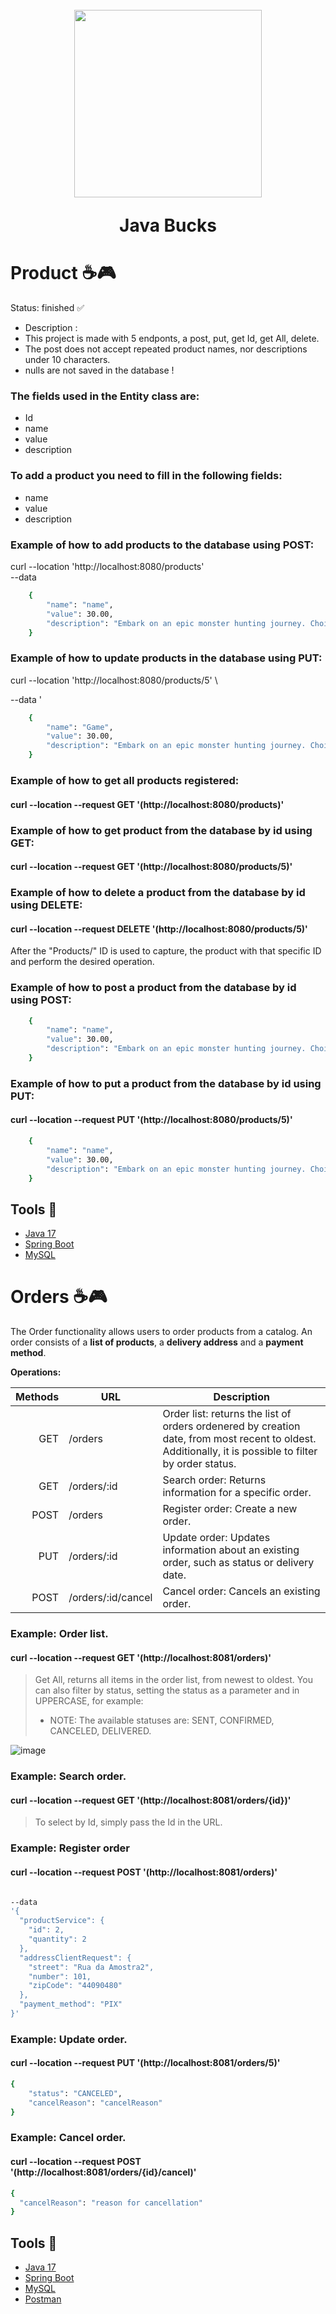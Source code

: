 
 <h1 align="center">  
    <img src = "https://github.com/theuslinor/SpringBoot_Challenge02_JavaBucks/assets/128644651/38212ca4-1ad3-4240-84ad-975ac706bd64" style="margin-top: 10px; height: 300px; width: 300px ">
		<p>Java Bucks</p>
	</h1> 
 <h1> Product ☕🎮</h1>

Status: finished ✅
>
+ Description :
+ This project is made with 5 endponts, a post, put, get Id, get All, delete.
+ The post does not accept repeated product names, nor descriptions under 10 characters.
+ nulls are not saved in the database !
>

### The fields used in the Entity class are:
+ Id
+ name
+ value
+ description
>
### To add a product you need to fill in the following fields:
+ name
+ value
+ description
>
### Example of how to add products to the database using POST:
curl --location 'http://localhost:8080/products' \
--data
```bash
	{
		"name": "name",
		"value": 30.00,
		"description": "Embark on an epic monster hunting journey. Choices impact destiny in this immersive RPG."
	}
```
>
### Example of how to update products in the database using PUT:
curl --location 'http://localhost:8080/products/5' \
>
--data '
```bash
	{
		"name": "Game",
		"value": 30.00,
		"description": "Embark on an epic monster hunting journey. Choices impact destiny in this immersive RPG."
	}
```  

>
### Example of how to get all products registered:
>
#### curl --location --request GET '(http://localhost:8080/products)' 

### Example of how to get product from the database by id using GET:
#### curl --location --request GET '(http://localhost:8080/products/5)'
>
### Example of how to delete a product from the database by id using DELETE:
#### curl --location --request DELETE '(http://localhost:8080/products/5)'

After the "Products/" ID is used to capture, the product with that specific ID and perform the desired operation.


### Example of how to post a product from the database by id using POST:
```bash
	{
		"name": "name",
		"value": 30.00,
		"description": "Embark on an epic monster hunting journey. Choices impact destiny in this immersive RPG."
	}
```

### Example of how to put a product from the database by id using PUT:
#### curl --location --request PUT '(http://localhost:8080/products/5)'
```bash
	{
		"name": "name",
		"value": 30.00,
		"description": "Embark on an epic monster hunting journey. Choices impact destiny in this immersive RPG."
	}
```


 ## Tools 🔨
 - [Java 17](https://www.oracle.com/java/technologies/javase/jdk17-archive-downloads.html)
 - [Spring Boot](https://start.spring.io/)
 - [MySQL](https://www.mysql.com/downloads/)

<h1> Orders ☕🎮</h1>

The Order functionality allows users to order products from a catalog. An order consists of a **list of products**, a **delivery address** and a **payment method**.

**Operations:**

| Methods | URL | Description |
|--------:|-------------------|-------------|
|GET      |/orders            |Order list: returns the list of orders ordenered by creation date, from most recent to oldest. Additionally, it is possible to filter by order status.|
|GET      |/orders/:id        |Search order: Returns information for a specific order.|
|POST     |/orders            |Register order: Create a new order.|
|PUT      |/orders/:id        |Update order: Updates information about an existing order, such as status or delivery date.|
|POST     |/orders/:id/cancel |Cancel order: Cancels an existing order.|



### Example: Order list.
#### curl --location --request GET '(http://localhost:8081/orders)'

>  Get All, returns all items in the order list, from newest to oldest.
>  You can also filter by status, setting the status as a parameter and in UPPERCASE, for example:
> + NOTE: The available statuses are: SENT, CONFIRMED, CANCELED, DELIVERED.

 ![image](https://github.com/theuslinor/SpringBoot_Challenge02_JavaBucks/assets/131717895/5d7fdc85-23a8-4da8-bc58-243e39d857ea)



### Example: Search order.
#### curl --location --request GET '(http://localhost:8081/orders/{id})'
> To select by Id, simply pass the Id in the URL.


### Example: Register order
#### curl --location --request POST '(http://localhost:8081/orders)'
```bash

--data
'{
  "productService": {
    "id": 2,
    "quantity": 2
  },
  "addressClientRequest": {
    "street": "Rua da Amostra2",
    "number": 101,
    "zipCode": "44090480"
  },
  "payment_method": "PIX"
}'
```

### Example: Update order.
#### curl --location --request PUT '(http://localhost:8081/orders/5)'
```bash
{
    "status": "CANCELED",
    "cancelReason": "cancelReason"
}
```

### Example: Cancel order.
#### curl --location --request POST '(http://localhost:8081/orders/{id}/cancel)'
```bash
{
  "cancelReason": "reason for cancellation"
}
```

 ## Tools 🔨
 - [Java 17](https://www.oracle.com/java/technologies/javase/jdk17-archive-downloads.html)
 - [Spring Boot](https://start.spring.io/)
 - [MySQL](https://www.mysql.com/downloads/)
 - [Postman](https://www.postman.com/downloads/)
